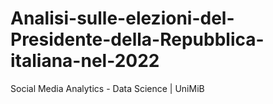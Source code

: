 # Analisi-sulle-elezioni-del-Presidente-della-Repubblica-italiana-nel-2022
Social Media Analytics - Data Science | UniMiB
